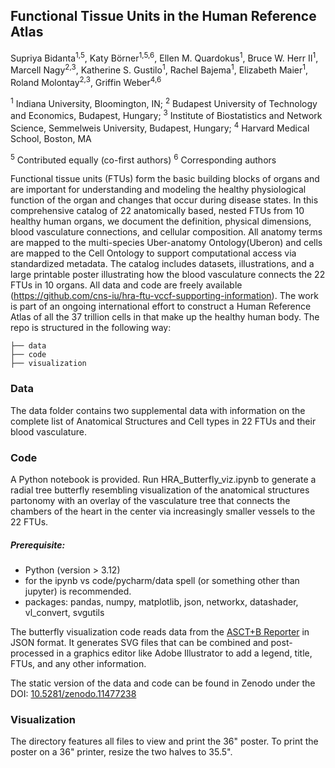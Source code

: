 ## Functional Tissue Units in the Human Reference Atlas

Supriya Bidanta<sup>1,5</sup>, Katy Börner<sup>1,5,6</sup>, Ellen M. Quardokus<sup>1</sup>, Bruce W. Herr II<sup>1</sup>, Marcell Nagy<sup>2,3</sup>, Katherine S. Gustilo<sup>1</sup>, Rachel Bajema<sup>1</sup>, Elizabeth Maier<sup>1</sup>, Roland Molontay<sup>2,3</sup>, Griffin Weber<sup>4,6</sup>

<sup>1</sup> Indiana University, Bloomington, IN; 
<sup>2</sup> Budapest University of Technology and Economics, Budapest, Hungary;
<sup>3</sup> Institute of Biostatistics and Network Science, Semmelweis University, Budapest, Hungary;
<sup>4</sup> Harvard Medical School, Boston, MA


<sup>5</sup> Contributed equally (co-first authors)
<sup>6</sup> Corresponding authors 

Functional tissue units (FTUs) form the basic building blocks of organs and are important for understanding and modeling the healthy physiological function of the organ and changes that occur during disease states. In this comprehensive catalog of 22 anatomically based, nested FTUs
from 10 healthy human organs, we document the definition, physical dimensions, blood vasculature connections, and cellular composition. All anatomy terms are mapped to the multi-species Uber-anatomy Ontology(Uberon) and cells are mapped to the Cell Ontology to support computational access via standardized metadata. The catalog includes datasets, illustrations, and a large printable poster illustrating how the blood vasculature connects the 22 FTUs in 10 organs. All data and code are freely available (https://github.com/cns-iu/hra-ftu-vccf-supporting-information). The work is part of an ongoing international effort to construct a Human Reference Atlas of all the 37 trillion cells in that make up the healthy human body.
The repo is structured in the following way:

```
├── data
├── code
├── visualization
```

### Data
The data folder contains two supplemental data with information on the complete list of Anatomical Structures and Cell types in 22 FTUs and their blood vasculature.
  
### Code
A Python notebook is provided. Run HRA_Butterfly_viz.ipynb to generate a radial tree butterfly resembling visualization of the anatomical structures partonomy with an overlay of the vasculature tree that connects the chambers of the heart in the center via increasingly smaller vessels to the 22 FTUs.

##### Prerequisite:
  - Python (version > 3.12)
  - for the ipynb vs code/pycharm/data spell (or something other than jupyter) is recommended.
  - packages: pandas, numpy, matplotlib, json, networkx, datashader, vl_convert, svgutils  

The butterfly visualization code reads data from the <a href="https://humanatlas.io/asctb-reporter" target="_blank">ASCT+B Reporter</a> in JSON format. It generates SVG files that can be combined and post-processed in a graphics editor like Adobe Illustrator to add a legend, title, FTUs, and any other information.

The static version of the data and code can be found in Zenodo under the DOI: <a href="https://zenodo.org/records/11477238" target="_blank">10.5281/zenodo.11477238</a>
   
### Visualization
The directory features all files to view and print the 36" poster. To print the poster on a 36" printer, resize the two halves to 35.5".
